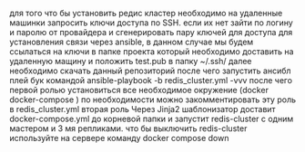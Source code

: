 для того что бы установить редис кластер необходимо на удаленные машинки запросить ключи доступа по SSH.
если их нет зайти по логину и паролю от провайдера и сгенерировать пару ключей для доступа для установления связи через ansible,
в данном случае мы будем ссылаться на ключи в папке проекта который необходимо доставить на удаленную мащину и положить test.pub в папку ~/.ssh/ 
далее необходимо скачать данный репозиторий после чего запустить ансибл плей бук командой ansible-playbook -b redis_cluster.yml -vvv 
после чего первой ролью установиться все необходимое окружение (docker docker-compose ) по необходимости можно закомментировать эту роль в redis_cluster.yml 
вторая роль Через Jinja2 шаблонизатор доставит docker-compose.yml до корневой папки и запустит redis-cluster с одним мастером и 3 мя репликами. 
что бы выключить redis-cluster используйте на сервере команду docker compose down